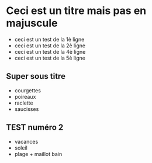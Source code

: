 # Ceci est un titre mais pas en majuscule

- ceci est un test de la 1è ligne
- ceci est un test de la 2è ligne
- ceci est un test de la 4è ligne
- ceci est un test de la 5è ligne

## Super sous titre

- courgettes
- poireaux
- raclette
- saucisses

## TEST numéro 2

- vacances
- soleil
- plage + maillot bain
